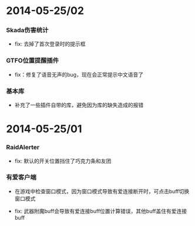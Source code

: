 2014-05-25/02
===

### Skada伤害统计

* fix: 去掉了首次登录时的提示框

### GTFO位置提醒插件
* fix：修复了语音无声的bug，现在会正常提示中文语音了

### 基本库
* 补充了一些插件自带的库，避免因为库的缺失造成的报错

2014-05-25/01
===

### RaidAlerter

* fix: 默认的开关位置挡住了巧克力条和友团


### 有爱客户端

* 在游戏中检查窗口模式，因为窗口模式导致有爱连接断开时，可点击buff切换窗口模式

* fix: 武器附魔buff会导致有爱连接buff位置计算错误，其他buff盖住有爱连接buff
